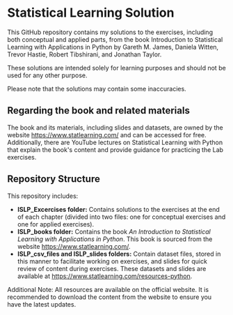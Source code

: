 # Statistical Learning Solution 
This GitHub repository contains my solutions to the exercises, including both conceptual and applied parts, from the book Introduction to Statistical Learning with Applications in Python by Gareth M. James, Daniela Witten, Trevor Hastie, Robert Tibshirani, and Jonathan Taylor. 

These solutions are intended solely for learning purposes and should not be used for any other purpose. 

Please note that the solutions may contain some inaccuracies.
## Regarding the book and related materials
The book and its materials, including slides and datasets, are owned by the website https://www.statlearning.com/ and can be accessed for free. 
Additionally, there are YouTube lectures on Statistical Learning with Python that explain the book's content and provide guidance for practicing the Lab exercises.

## Repository Structure
This repository includes:
- **ISLP_Excercises folder:** Contains solutions to the exercises at the end of each chapter (divided into two files: one for conceptual exercises and one for applied exercises).
- **ISLP_books folder:** Contains the book *An Introduction to Statistical Learning with Applications in Python*. This book is sourced from the website https://www.statlearning.com/.
- **ISLP_csv_files and ISLP_slides folders:** Contain dataset files, stored in this manner to facilitate working on exercises, and slides for quick review of content during exercises. These datasets and slides are available at https://www.statlearning.com/resources-python.

Additional Note: All resources are available on the official website. It is recommended to download the content from the website to ensure you have the latest updates.
